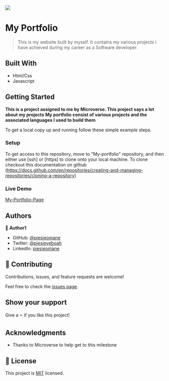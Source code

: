 ![](https://img.shields.io/badge/Microverse-blueviolet)

# My Portfolio

> This is my website built by myself. It contains my various projects i have achieved during my career as a Software developer.

## Built With

- Html/Css
- Javascript

## Getting Started

**This is a project assigned to me by Microverse. This project says a lot about my projects**
**My portfolio consist of various projects and the associated languages I used to build them**

To get a local copy up and running follow these simple example steps.

### Setup

To get access to this repository, move to "My-portfolio" repository, and then either use [ssh] or [https] to
clone onto your local machine.
To clone checkout this documentation on github (https://docs.github.com/en/repositories/creating-and-managing-repositories/cloning-a-repository)

### Live Demo

[My-Portfolio-Page](https://piesieomane.github.io/My-portfolio/)

## Authors

👤 **Author1**

- GitHub: [@piesieomane](https://github.com/piesieomane)
- Twitter: [@piesieyeboah](https://twitter.com/piesieyeboah)
- LinkedIn: [piesieomane](https://linkedin.com/in/piesieomane)

## 🤝 Contributing

Contributions, issues, and feature requests are welcome!

Feel free to check the [issues page](../../issues/).

## Show your support

Give a ⭐️ if you like this project!

## Acknowledgments

- Thanks to Microverse to help get to this milestone

## 📝 License

This project is [MIT](./MIT.md) licensed.
